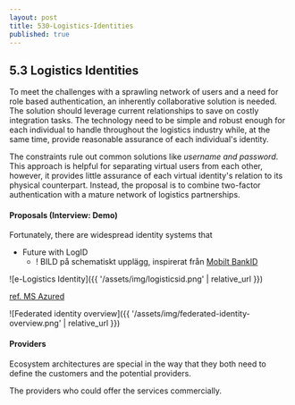 ```yaml
---
layout: post
title: 530-Logistics-Identities
published: true
---
```


## 5.3 Logistics Identities

To meet the challenges with a sprawling network of users and a need for role based authentication, an inherently collaborative solution is needed. The solution should leverage current relationships to save on costly integration tasks. The technology need to be simple and robust enough for each individual to handle throughout the logistics industry while, at the same time, provide reasonable assurance of each individual's identity.

The constraints rule out common solutions like *username and password*. This approach is helpful for separating virtual users from each other, however, it provides little assurance of each virtual identity's relation to its physical counterpart. Instead, the proposal is to combine two-factor authentication with a mature network of logistics partnerships.

#### Proposals (Interview: Demo)

Fortunately, there are widespread identity systems that

- Future with LogID
  - ! BILD på schematiskt upplägg, inspirerat från [Mobilt BankID](https://support.bankid.com/sv/bankid/mobilt-bankid)

![e-Logistics Identity]({{ '/assets/img/logisticsid.png' | relative_url }})


[ref. MS Azured](https://docs.microsoft.com/en-us/azure/architecture/patterns/federated-identity)

![Federated identity overview]({{ '/assets/img/federated-identity-overview.png' | relative_url }})

#### Providers

Ecosystem architectures are special in the way that they both need to define the customers and the potential providers.

The providers who could offer the services commercially.
